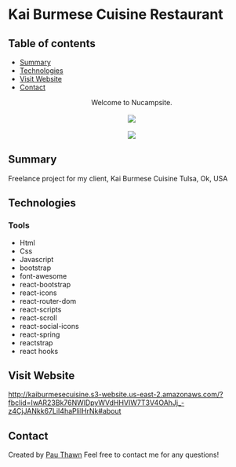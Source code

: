 # Kai Burmese Cuisine Restaurant
## Table of contents
* [Summary](#summary)
* [Technologies](#technologies)
* [Visit Website](#visit-website)
* [Contact](#contact)



<div align="center">Welcome to Nucampsite. </div>
<br/>
<div align="center">
<kbd>
<img src="./one.png">
</kbd>
</div>

<br/>
<div align="center">
<kbd>
<img src="./two.png">
</kbd>
</div>


## Summary
Freelance project for my client, Kai Burmese Cuisine Tulsa, Ok, USA
## Technologies

### Tools 
* Html
* Css
* Javascript
* bootstrap
* font-awesome
* react-bootstrap
* react-icons
* react-router-dom
* react-scripts
* react-scroll
* react-social-icons
* react-spring
* reactstrap
* react hooks


## Visit Website
http://kaiburmesecuisine.s3-website.us-east-2.amazonaws.com/?fbclid=IwAR23Bk76NWlDpyWVdHHVIW7T3V4OAhJj_-z4CjJANkk67LiI4haPlilHrNk#about

## Contact
Created by [Pau Thawn](https://www.linkedin.com/in/pau-thawn) 
Feel free to contact me for any questions! 

